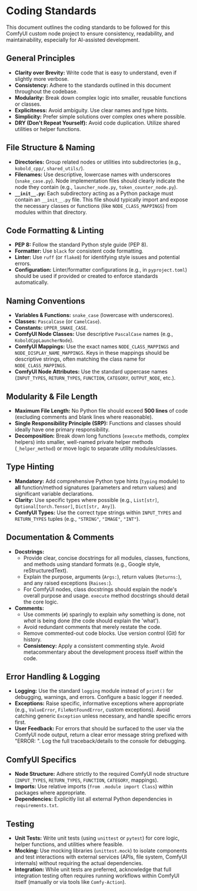 # Coding Standards

This document outlines the coding standards to be followed for this ComfyUI custom node project to ensure consistency, readability, and maintainability, especially for AI-assisted development.

## General Principles

*   **Clarity over Brevity:** Write code that is easy to understand, even if slightly more verbose.
*   **Consistency:** Adhere to the standards outlined in this document throughout the codebase.
*   **Modularity:** Break down complex logic into smaller, reusable functions or classes.
*   **Explicitness:** Avoid ambiguity. Use clear names and type hints.
*   **Simplicity:** Prefer simple solutions over complex ones where possible.
*   **DRY (Don't Repeat Yourself):** Avoid code duplication. Utilize shared utilities or helper functions.

## File Structure & Naming

*   **Directories:** Group related nodes or utilities into subdirectories (e.g., `kobold_cpp/`, `shared_utils/`).
*   **Filenames:** Use descriptive, lowercase names with underscores (`snake_case.py`). Node implementation files should clearly indicate the node they contain (e.g., `launcher_node.py`, `token_counter_node.py`).
*   **`__init__.py`:** Each subdirectory acting as a Python package must contain an `__init__.py` file. This file should typically import and expose the necessary classes or functions (like `NODE_CLASS_MAPPINGS`) from modules within that directory.

## Code Formatting & Linting

*   **PEP 8:** Follow the standard Python style guide (PEP 8).
*   **Formatter:** Use `black` for consistent code formatting.
*   **Linter:** Use `ruff` (or `flake8`) for identifying style issues and potential errors.
*   **Configuration:** Linter/formatter configurations (e.g., in `pyproject.toml`) should be used if provided or created to enforce standards automatically.

## Naming Conventions

*   **Variables & Functions:** `snake_case` (lowercase with underscores).
*   **Classes:** `PascalCase` (or `CamelCase`).
*   **Constants:** `UPPER_SNAKE_CASE`.
*   **ComfyUI Node Classes:** Use descriptive `PascalCase` names (e.g., `KoboldCppLauncherNode`).
*   **ComfyUI Mappings:** Use the exact names `NODE_CLASS_MAPPINGS` and `NODE_DISPLAY_NAME_MAPPINGS`. Keys in these mappings should be descriptive strings, often matching the class name for `NODE_CLASS_MAPPINGS`.
*   **ComfyUI Node Attributes:** Use the standard uppercase names (`INPUT_TYPES`, `RETURN_TYPES`, `FUNCTION`, `CATEGORY`, `OUTPUT_NODE`, etc.).

## Modularity & File Length

*   **Maximum File Length:** No Python file should exceed **500 lines** of code (excluding comments and blank lines where reasonable).
*   **Single Responsibility Principle (SRP):** Functions and classes should ideally have one primary responsibility.
*   **Decomposition:** Break down long functions (`execute` methods, complex helpers) into smaller, well-named private helper methods (`_helper_method`) or move logic to separate utility modules/classes.

## Type Hinting

*   **Mandatory:** Add comprehensive Python type hints (`typing` module) to **all** function/method signatures (parameters and return values) and significant variable declarations.
*   **Clarity:** Use specific types where possible (e.g., `List[str]`, `Optional[torch.Tensor]`, `Dict[str, Any]`).
*   **ComfyUI Types:** Use the correct type strings within `INPUT_TYPES` and `RETURN_TYPES` tuples (e.g., `"STRING"`, `"IMAGE"`, `"INT"`).

## Documentation & Comments

*   **Docstrings:**
    *   Provide clear, concise docstrings for all modules, classes, functions, and methods using standard formats (e.g., Google style, reStructuredText).
    *   Explain the purpose, arguments (`Args:`), return values (`Returns:`), and any raised exceptions (`Raises:`).
    *   For ComfyUI nodes, class docstrings should explain the node's overall purpose and usage. `execute` method docstrings should detail the core logic.
*   **Comments:**
    *   Use comments (`#`) sparingly to explain *why* something is done, not *what* is being done (the code should explain the 'what').
    *   Avoid redundant comments that merely restate the code.
    *   Remove commented-out code blocks. Use version control (Git) for history.
    *   **Consistency:** Apply a consistent commenting style. Avoid metacommentary about the development process itself within the code.

## Error Handling & Logging

*   **Logging:** Use the standard `logging` module instead of `print()` for debugging, warnings, and errors. Configure a basic logger if needed.
*   **Exceptions:** Raise specific, informative exceptions where appropriate (e.g., `ValueError`, `FileNotFoundError`, custom exceptions). Avoid catching generic `Exception` unless necessary, and handle specific errors first.
*   **User Feedback:** For errors that should be surfaced to the user via the ComfyUI node output, return a clear error message string prefixed with "ERROR: ". Log the full traceback/details to the console for debugging.

## ComfyUI Specifics

*   **Node Structure:** Adhere strictly to the required ComfyUI node structure (`INPUT_TYPES`, `RETURN_TYPES`, `FUNCTION`, `CATEGORY`, mappings).
*   **Imports:** Use relative imports (`from .module import Class`) within packages where appropriate.
*   **Dependencies:** Explicitly list all external Python dependencies in `requirements.txt`.

## Testing

*   **Unit Tests:** Write unit tests (using `unittest` or `pytest`) for core logic, helper functions, and utilities where feasible.
*   **Mocking:** Use mocking libraries (`unittest.mock`) to isolate components and test interactions with external services (APIs, file system, ComfyUI internals) without requiring the actual dependencies.
*   **Integration:** While unit tests are preferred, acknowledge that full integration testing often requires running workflows within ComfyUI itself (manually or via tools like `Comfy-Action`).
